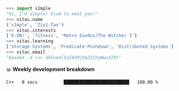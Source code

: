 ```python
>>> import s1mple
"Hi, I'm s1mple! Glad to meet you!"
>>> vitac.name
('s1mple', 'Ziy1-Tan')
>>> vitac.interests
['K-ON!', 'fitness', 'Metro Exodus/The Witcher 3']
>>> vitac.learning
['Storage Systems', 'Predicate Pushdown', 'Distributed Systems']
>>> vitac.email
"base64 -d <<< dGFueml5aTA5MjVAZ21haWwuY29t"
```
📊 **Weekly development breakdown**
<!--START_SECTION:waka-->

```txt
C++   0 secs          █████████████████████████   100.00 %
```

<!--END_SECTION:waka-->
